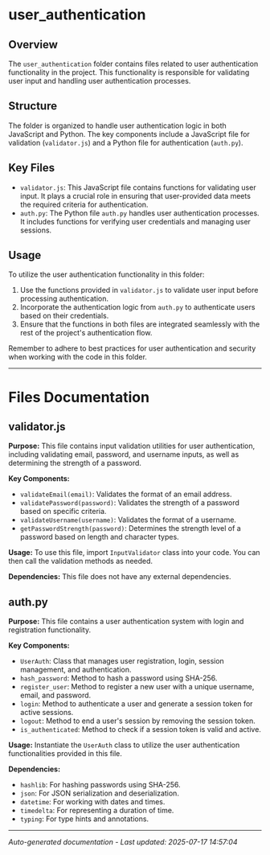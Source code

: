 # user_authentication

## Overview
The `user_authentication` folder contains files related to user authentication functionality in the project. This functionality is responsible for validating user input and handling user authentication processes.

## Structure
The folder is organized to handle user authentication logic in both JavaScript and Python. The key components include a JavaScript file for validation (`validator.js`) and a Python file for authentication (`auth.py`).

## Key Files
- `validator.js`: This JavaScript file contains functions for validating user input. It plays a crucial role in ensuring that user-provided data meets the required criteria for authentication.
- `auth.py`: The Python file `auth.py` handles user authentication processes. It includes functions for verifying user credentials and managing user sessions.

## Usage
To utilize the user authentication functionality in this folder:
1. Use the functions provided in `validator.js` to validate user input before processing authentication.
2. Incorporate the authentication logic from `auth.py` to authenticate users based on their credentials.
3. Ensure that the functions in both files are integrated seamlessly with the rest of the project's authentication flow.

Remember to adhere to best practices for user authentication and security when working with the code in this folder.

---

# Files Documentation

## validator.js

**Purpose:** This file contains input validation utilities for user authentication, including validating email, password, and username inputs, as well as determining the strength of a password.

**Key Components:**
- `validateEmail(email)`: Validates the format of an email address.
- `validatePassword(password)`: Validates the strength of a password based on specific criteria.
- `validateUsername(username)`: Validates the format of a username.
- `getPasswordStrength(password)`: Determines the strength level of a password based on length and character types.

**Usage:** To use this file, import `InputValidator` class into your code. You can then call the validation methods as needed.

**Dependencies:** This file does not have any external dependencies.

## auth.py

**Purpose:** This file contains a user authentication system with login and registration functionality.

**Key Components:**
- `UserAuth`: Class that manages user registration, login, session management, and authentication.
- `hash_password`: Method to hash a password using SHA-256.
- `register_user`: Method to register a new user with a unique username, email, and password.
- `login`: Method to authenticate a user and generate a session token for active sessions.
- `logout`: Method to end a user's session by removing the session token.
- `is_authenticated`: Method to check if a session token is valid and active.

**Usage:** Instantiate the `UserAuth` class to utilize the user authentication functionalities provided in this file.

**Dependencies:**
- `hashlib`: For hashing passwords using SHA-256.
- `json`: For JSON serialization and deserialization.
- `datetime`: For working with dates and times.
- `timedelta`: For representing a duration of time.
- `typing`: For type hints and annotations.

---
*Auto-generated documentation - Last updated: 2025-07-17 14:57:04*
